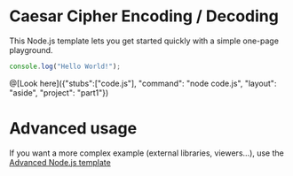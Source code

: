 # Caesar Cipher Encoding / Decoding

This Node.js template lets you get started quickly with a simple one-page playground.

```javascript runnable
console.log("Hello World!");
```

@[Look here]({"stubs":["code.js"], "command": "node code.js", "layout": "aside", "project": "part1"})

# Advanced usage

If you want a more complex example (external libraries, viewers...), use the [Advanced Node.js template](https://tech.io/select-repo/442)
